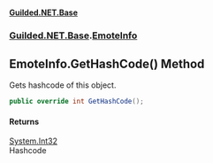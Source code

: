 
#### [Guilded.NET.Base](index 'index')
### [Guilded.NET.Base](index#Guilded_NET_Base 'Guilded.NET.Base').[EmoteInfo](EmoteInfo 'Guilded.NET.Base.EmoteInfo')
## EmoteInfo.GetHashCode() Method
Gets hashcode of this object.  
```csharp
public override int GetHashCode();
```

#### Returns
[System.Int32](https://docs.microsoft.com/en-us/dotnet/api/System.Int32 'System.Int32')  
Hashcode
